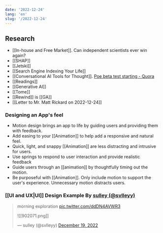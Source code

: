 ```yaml
---
date: '2022-12-24'
lang: 'en'
slug: '/2022-12-24'
---
```


## Research

- [[In-house and Free Market]]. Can independent scientists ever win again?
- [[SHAP]]
- [[Jetski]]
- [[Search Engine Indexing Your Life]]
- [[Conversational AI Tools for Thought]]. [Poe beta test starting - Quora](https://www.quora.com/profile/Adam-DAngelo/Poe-beta-test-starting)
- [[Readings]]
- [[Generative AI]]
- [[Tome]]
- [[Rewind]] is [[GA]]
- [[Letter to Mr. Matt Rickard on 2022-12-24]]

### Designing an App's feel

- Motion design brings an app to life by guiding users and providing them with feedback.
- Add easing to your [[Animation]] to help add a responsive and natural feel.
- Quick, light, and snappy [[Animation]] are less distracting and intrusive for users.
- Use springs to respond to user interaction and provide realistic feedback
- Guide users through an [[animation]] by thoughtfully timing out the motion.
- Be purposeful with [[Animation]]. Only include motion to support the user's experience. Unnecessary motion distracts users.

### [[UI and UX|UI]] Design Example By [sulley (@svlleyy)](https://twitter.com/svlleyy)

> morning exploration [pic.twitter.com/ddDN4AVWR3](https://t.co/ddDN4AVWR3)
>
> ![[902071.png]]
>
> — sulley (@svlleyy) [December 19, 2022](https://twitter.com/svlleyy/status/1604808608146853888?ref_src=twsrc%5Etfw)
